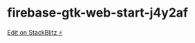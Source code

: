 # firebase-gtk-web-start-j4y2af

[Edit on StackBlitz ⚡️](https://stackblitz.com/edit/firebase-gtk-web-start-j4y2af)